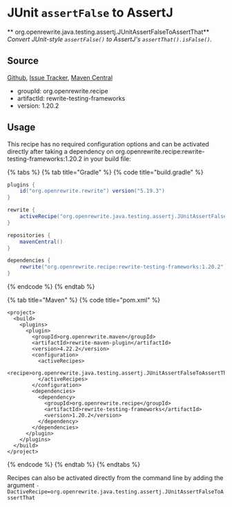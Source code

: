 # JUnit `assertFalse` to AssertJ

** org.openrewrite.java.testing.assertj.JUnitAssertFalseToAssertThat**
_Convert JUnit-style `assertFalse()` to AssertJ's `assertThat().isFalse()`._

## Source

[Github](https://github.com/openrewrite/rewrite-testing-frameworks), [Issue Tracker](https://github.com/openrewrite/rewrite-testing-frameworks/issues), [Maven Central](https://search.maven.org/artifact/org.openrewrite.recipe/rewrite-testing-frameworks/1.20.2/jar)

* groupId: org.openrewrite.recipe
* artifactId: rewrite-testing-frameworks
* version: 1.20.2


## Usage

This recipe has no required configuration options and can be activated directly after taking a dependency on org.openrewrite.recipe:rewrite-testing-frameworks:1.20.2 in your build file:

{% tabs %}
{% tab title="Gradle" %}
{% code title="build.gradle" %}
```groovy
plugins {
    id("org.openrewrite.rewrite") version("5.19.3")
}

rewrite {
    activeRecipe("org.openrewrite.java.testing.assertj.JUnitAssertFalseToAssertThat")
}

repositories {
    mavenCentral()
}

dependencies {
    rewrite("org.openrewrite.recipe:rewrite-testing-frameworks:1.20.2")
}
```
{% endcode %}
{% endtab %}

{% tab title="Maven" %}
{% code title="pom.xml" %}
```markup
<project>
  <build>
    <plugins>
      <plugin>
        <groupId>org.openrewrite.maven</groupId>
        <artifactId>rewrite-maven-plugin</artifactId>
        <version>4.22.2</version>
        <configuration>
          <activeRecipes>
            <recipe>org.openrewrite.java.testing.assertj.JUnitAssertFalseToAssertThat</recipe>
          </activeRecipes>
        </configuration>
        <dependencies>
          <dependency>
            <groupId>org.openrewrite.recipe</groupId>
            <artifactId>rewrite-testing-frameworks</artifactId>
            <version>1.20.2</version>
          </dependency>
        </dependencies>
      </plugin>
    </plugins>
  </build>
</project>
```
{% endcode %}
{% endtab %}
{% endtabs %}

Recipes can also be activated directly from the command line by adding the argument `-DactiveRecipe=org.openrewrite.java.testing.assertj.JUnitAssertFalseToAssertThat`
